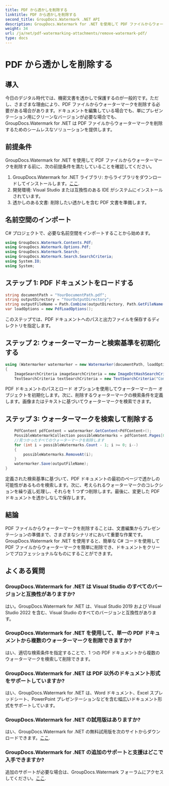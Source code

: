 ```yaml
---
title: PDF から透かしを削除する
linktitle: PDF から透かしを削除する
second_title: GroupDocs.Watermark .NET API
description: GroupDocs.Watermark for .NET を使用して PDF ファイルからウォーターマークを削除する方法を学びます。プロフェッショナルなドキュメント編集のための簡単な手順。
weight: 34
url: /ja/net/pdf-watermarking-attachments/remove-watermark-pdf/
type: docs
---
```

# PDF から透かしを削除する

## 導入
今日のデジタル時代では、機密文書を透かしで保護するのが一般的です。ただし、さまざまな理由により、PDF ファイルからウォーターマークを削除する必要がある場合があります。ドキュメントを編集している場合でも、単にプレゼンテーション用にクリーンなバージョンが必要な場合でも、GroupDocs.Watermark for .NET は PDF ファイルからウォーターマークを削除するためのシームレスなソリューションを提供します。
## 前提条件
GroupDocs.Watermark for .NET を使用して PDF ファイルからウォーターマークを削除する前に、次の前提条件を満たしていることを確認してください。
1.  GroupDocs.Watermark for .NET ライブラリ: からライブラリをダウンロードしてインストールします。[ここ](https://releases.groupdocs.com/Watermark/net/).
2. 開発環境: Visual Studio または互換性のある IDE がシステムにインストールされています。
3. 透かしのある文書: 削除したい透かしを含む PDF 文書を準備します。

## 名前空間のインポート
C# プロジェクトで、必要な名前空間をインポートすることから始めます。
```csharp
using GroupDocs.Watermark.Contents.Pdf;
using GroupDocs.Watermark.Options.Pdf;
using GroupDocs.Watermark.Search;
using GroupDocs.Watermark.Search.SearchCriteria;
using System.IO;
using System;
```
## ステップ 1: PDF ドキュメントをロードする
```csharp
string documentPath = "YourDocumentPath.pdf";
string outputDirectory = "YourOutputDirectory";
string outputFileName = Path.Combine(outputDirectory, Path.GetFileName(documentPath));
var loadOptions = new PdfLoadOptions();
```
このステップでは、PDF ドキュメントへのパスと出力ファイルを保存するディレクトリを指定します。
## ステップ 2: ウォーターマーカーと検索基準を初期化する
```csharp
using (Watermarker watermarker = new Watermarker(documentPath, loadOptions))
{
    ImageSearchCriteria imageSearchCriteria = new ImageDctHashSearchCriteria(Constants.LogoPng);
    TextSearchCriteria textSearchCriteria = new TextSearchCriteria("Company Name");
```
PDF ドキュメントのパスとロード オプションを使用してウォーターマーカー オブジェクトを初期化します。次に、削除するウォーターマークの検索条件を定義します。画像またはテキストに基づいてウォーターマークを検索できます。
## ステップ 3: ウォーターマークを検索して削除する
```csharp
    PdfContent pdfContent = watermarker.GetContent<PdfContent>();
    PossibleWatermarkCollection possibleWatermarks = pdfContent.Pages[0].Search(imageSearchCriteria.Or(textSearchCriteria));
    //見つかったすべてのウォーターマークを削除します
    for (int i = possibleWatermarks.Count - 1; i >= 0; i--)
    {
        possibleWatermarks.RemoveAt(i);
    }
    watermarker.Save(outputFileName);
}
```
定義された検索基準に基づいて、PDF ドキュメントの最初のページで透かしの可能性があるものを検索します。次に、考えられるウォーターマークのコレクションを繰り返し処理し、それらを 1 つずつ削除します。最後に、変更した PDF ドキュメントを透かしなしで保存します。

## 結論
PDF ファイルからウォーターマークを削除することは、文書編集からプレゼンテーションの準備まで、さまざまなシナリオにおいて重要な作業です。 GroupDocs.Watermark for .NET を使用すると、簡単な C# コードを使用して PDF ファイルからウォーターマークを簡単に削除でき、ドキュメントをクリーンでプロフェッショナルなものにすることができます。
## よくある質問
### GroupDocs.Watermark for .NET は Visual Studio のすべてのバージョンと互換性がありますか?
はい。GroupDocs.Watermark for .NET は、Visual Studio 2019 および Visual Studio 2022 を含む、Visual Studio のすべてのバージョンと互換性があります。
### GroupDocs.Watermark for .NET を使用して、単一の PDF ドキュメントから複数のウォーターマークを削除できますか?
はい、適切な検索条件を指定することで、1 つの PDF ドキュメントから複数のウォーターマークを検索して削除できます。
### GroupDocs.Watermark for .NET は PDF 以外のドキュメント形式をサポートしていますか?
はい、GroupDocs.Watermark for .NET は、Word ドキュメント、Excel スプレッドシート、PowerPoint プレゼンテーションなどを含む幅広いドキュメント形式をサポートしています。
### GroupDocs.Watermark for .NET の試用版はありますか?
はい、GroupDocs.Watermark for .NET の無料試用版を次のサイトからダウンロードできます。[ここ](https://releases.groupdocs.com/).
### GroupDocs.Watermark for .NET の追加のサポートと支援はどこで入手できますか?
追加のサポートが必要な場合は、GroupDocs.Watermark フォーラムにアクセスしてください。[ここ](https://forum.groupdocs.com/c/watermark/19).